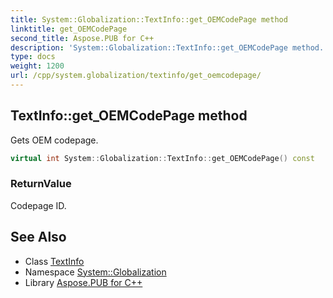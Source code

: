 ```yaml
---
title: System::Globalization::TextInfo::get_OEMCodePage method
linktitle: get_OEMCodePage
second_title: Aspose.PUB for C++
description: 'System::Globalization::TextInfo::get_OEMCodePage method. Gets OEM codepage in C++.'
type: docs
weight: 1200
url: /cpp/system.globalization/textinfo/get_oemcodepage/
---
```

## TextInfo::get_OEMCodePage method


Gets OEM codepage.

```cpp
virtual int System::Globalization::TextInfo::get_OEMCodePage() const
```


### ReturnValue

Codepage ID.

## See Also

* Class [TextInfo](../)
* Namespace [System::Globalization](../../)
* Library [Aspose.PUB for C++](../../../)
